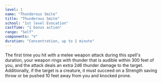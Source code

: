 ```yaml
---
level: 1
name: "Thunderous Smite"
title: "Thunderous Smite"
school: "1st level Evocation"
castTime: "1 bonus action"
range: "Self"
components: "V"
duration: "Concentration, up to 1 minute"
---
```


The first time you hit with a melee weapon attack during this spell's duration, your weapon rings with thunder that is audible within 300 feet of you, and the attack deals an extra 2d6 thunder damage to the target. Additionally, if the target is a creature, it must succeed on a Strength saving throw or be pushed 10 feet away from you and knocked prone.
